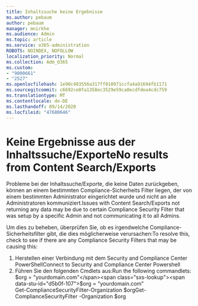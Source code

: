 ```yaml
---
title: Inhaltssuche keine Ergebnisse
ms.author: pebaum
author: pebaum
manager: mnirkhe
ms.audience: Admin
ms.topic: article
ms.service: o365-administration
ROBOTS: NOINDEX, NOFOLLOW
localization_priority: Normal
ms.collection: Adm_O365
ms.custom:
- "9000661"
- "2527"
ms.openlocfilehash: 1e90c403556a317ff810971ccfa4a91694fb1171
ms.sourcegitcommit: c6692ce0fa1358ec3529e59ca0ecdfdea4cdc759
ms.translationtype: MT
ms.contentlocale: de-DE
ms.lasthandoff: 09/14/2020
ms.locfileid: "47680646"
---
```

# <a name="no-results-from-content-searchexports"></a><span data-ttu-id="d5b0f-102">Keine Ergebnisse aus der Inhaltssuche/Exporte</span><span class="sxs-lookup"><span data-stu-id="d5b0f-102">No results from Content Search/Exports</span></span>

<span data-ttu-id="d5b0f-103">Probleme bei der Inhaltssuche/Exporte, die keine Daten zurückgeben, können an einem bestimmten Compliance-Sicherheits Filter liegen, der von einem bestimmten Administrator eingerichtet wurde und nicht an alle Administratoren kommuniziert.</span><span class="sxs-lookup"><span data-stu-id="d5b0f-103">Issues with Content Search/Exports not returning any data may be due to certain Compliance Security Filter that was setup by a specific Admin and not communicating it to all Admins.</span></span>

<span data-ttu-id="d5b0f-104">Um dies zu beheben, überprüfen Sie, ob es irgendwelche Compliance-Sicherheitsfilter gibt, die dies möglicherweise verursachen:</span><span class="sxs-lookup"><span data-stu-id="d5b0f-104">To resolve this, check to see if there are any Compliance Security Filters that may be causing this:</span></span>
1. <span data-ttu-id="d5b0f-105">Herstellen einer Verbindung mit dem Security and Compliance Center PowerShell</span><span class="sxs-lookup"><span data-stu-id="d5b0f-105">Connect to Security and Compliance Center Powershell</span></span>
2. <span data-ttu-id="d5b0f-106">Führen Sie den folgenden Cmdlets aus:</span><span class="sxs-lookup"><span data-stu-id="d5b0f-106">Run the following commandlets:</span></span>
<br><span data-ttu-id="d5b0f-107">$org = "yourdomain.com"</span><span class="sxs-lookup"><span data-stu-id="d5b0f-107">$org = “yourdomain.com”</span></span>
<br><span data-ttu-id="d5b0f-108">Get-ComplianceSecurityFilter-Organization $org</span><span class="sxs-lookup"><span data-stu-id="d5b0f-108">Get-ComplianceSecurityFilter -Organization $org</span></span>